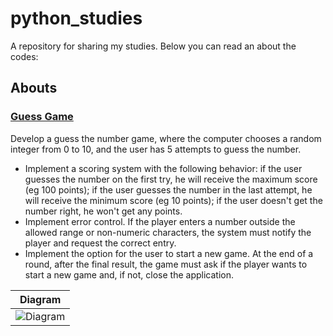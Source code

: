 <a name="readme-top"></a>

# python_studies
A repository for sharing my studies. Below you can read an about the codes:

## Abouts

### [Guess Game](https://github.com/matheusfarnetani/studies/blob/main/python_guess_game/guess_game.py)<br>
Develop a guess the number game, where the computer chooses a random integer from 0 to 10, and the user has 5 attempts to guess the number.
*  Implement a scoring system with the following behavior: if the user guesses the number on the first try, he will receive the maximum score (eg 100 points); if the user guesses the number in the last attempt, he will receive the minimum score (eg 10 points); if the user doesn't get the number right, he won't get any points.
* Implement error control. If the player enters a number outside the allowed range or non-numeric characters, the system must notify the player and request the correct entry.
* Implement the option for the user to start a new game. At the end of a round, after the final result, the game must ask if the player wants to start a new game and, if not, close the application.


| Diagram                                            |
| ------------------------------------------------------------ | 
| ![Diagram](https://drive.google.com/file/d/1NaIrkHa1X1Jw_Kb6lBLADxr0EeqDXnmI/view?usp=sharing) |
